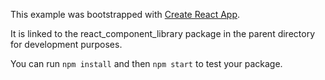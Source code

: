 This example was bootstrapped with [Create React App](https://github.com/facebook/create-react-app).

It is linked to the react_component_library package in the parent directory for development purposes.

You can run `npm install` and then `npm start` to test your package.
